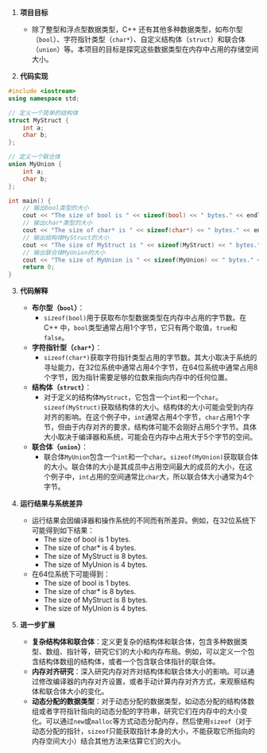 1. **项目目标**
   - 除了整型和浮点型数据类型，C++ 还有其他多种数据类型，如布尔型（`bool`）、字符指针类型（`char*`）、自定义结构体（`struct`）和联合体（`union`）等。本项目的目标是探究这些数据类型在内存中占用的存储空间大小。

2. **代码实现**
```cpp
#include <iostream>
using namespace std;

// 定义一个简单的结构体
struct MyStruct {
    int a;
    char b;
};

// 定义一个联合体
union MyUnion {
    int a;
    char b;
};

int main() {
    // 输出bool类型的大小
    cout << "The size of bool is " << sizeof(bool) << " bytes." << endl;
    // 输出char*类型的大小
    cout << "The size of char* is " << sizeof(char*) << " bytes." << endl;
    // 输出结构体MyStruct的大小
    cout << "The size of MyStruct is " << sizeof(MyStruct) << " bytes." << endl;
    // 输出联合体MyUnion的大小
    cout << "The size of MyUnion is " << sizeof(MyUnion) << " bytes." << endl;
    return 0;
}
```

3. **代码解释**
   - **布尔型（`bool`）**：
     - `sizeof(bool)`用于获取布尔型数据类型在内存中占用的字节数。在C++ 中，`bool`类型通常占用1个字节，它只有两个取值，`true`和`false`。
   - **字符指针型（`char*`）**：
     - `sizeof(char*)`获取字符指针类型占用的字节数。其大小取决于系统的寻址能力，在32位系统中通常占用4个字节，在64位系统中通常占用8个字节，因为指针需要足够的位数来指向内存中的任何位置。
   - **结构体（`struct`）**：
     - 对于定义的结构体`MyStruct`，它包含一个`int`和一个`char`。`sizeof(MyStruct)`获取结构体的大小。结构体的大小可能会受到内存对齐的影响。在这个例子中，`int`通常占用4个字节，`char`占用1个字节，但由于内存对齐的要求，结构体可能不会刚好占用5个字节。具体大小取决于编译器和系统，可能会在内存中占用大于5个字节的空间。
   - **联合体（`union`）**：
     - 联合体`MyUnion`包含一个`int`和一个`char`。`sizeof(MyUnion)`获取联合体的大小。联合体的大小是其成员中占用空间最大的成员的大小，在这个例子中，`int`占用的空间通常比`char`大，所以联合体大小通常为4个字节。

4. **运行结果与系统差异**
   - 运行结果会因编译器和操作系统的不同而有所差异。例如，在32位系统下可能得到如下结果：
     - The size of bool is 1 bytes.
     - The size of char* is 4 bytes.
     - The size of MyStruct is 8 bytes.
     - The size of MyUnion is 4 bytes.
   - 在64位系统下可能得到：
     - The size of bool is 1 bytes.
     - The size of char* is 8 bytes.
     - The size of MyStruct is 8 bytes.
     - The size of MyUnion is 4 bytes.

5. **进一步扩展**
   - **复杂结构体和联合体**：定义更复杂的结构体和联合体，包含多种数据类型、数组、指针等，研究它们的大小和内存布局。例如，可以定义一个包含结构体数组的结构体，或者一个包含联合体指针的联合体。
   - **内存对齐研究**：深入研究内存对齐对结构体和联合体大小的影响。可以通过修改编译器的内存对齐设置，或者手动计算内存对齐方式，来观察结构体和联合体大小的变化。
   - **动态分配的数据类型**：对于动态分配的数据类型，如动态分配的结构体数组或者字符指针指向的动态分配的字符串，研究它们在内存中的大小变化。可以通过`new`或`malloc`等方式动态分配内存，然后使用`sizeof`（对于动态分配的指针，`sizeof`只能获取指针本身的大小，不能获取它所指向的内存空间大小）结合其他方法来估算它们的大小。